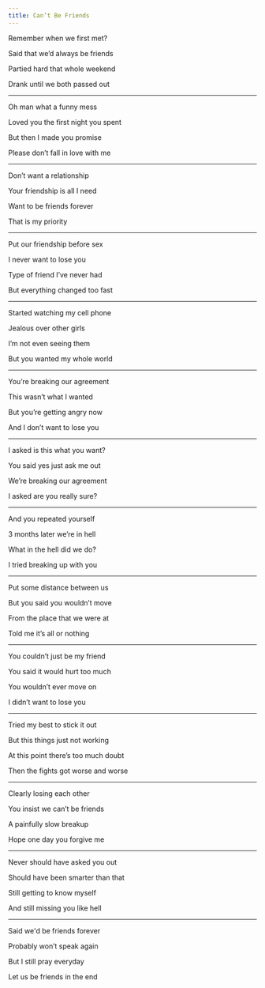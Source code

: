 ```yaml
---
title: Can’t Be Friends 
---
```


Remember when we first met? 

Said that we’d always be friends

Partied hard that whole weekend 

Drank until we both passed out

---

Oh man what a funny mess 

Loved you the first night you spent 

But then I made you promise 

Please don’t fall in love with me 

---

Don’t want a relationship 

Your friendship is all I need 

Want to be friends forever 

That is my priority 

---

Put our friendship before sex 

I never want to lose you 

Type of friend I’ve never had 

But everything changed too fast 

---

Started watching my cell phone 

Jealous over other girls 

I’m not even seeing them 

But you wanted my whole world 

---

You’re breaking our agreement 

This wasn’t what I wanted 

But you’re getting angry now 

And I don’t want to lose you 

---

I asked is this what you want?

You said yes just ask me out 

We’re breaking our agreement 

I asked are you really sure? 

---

And you repeated yourself 

3 months later we’re in hell 

What in the hell did we do? 

I tried breaking up with you 

---

Put some distance between us 

But you said you wouldn’t move 

From the place that we were at 

Told me it’s all or nothing 

---

You couldn’t just be my friend 

You said it would hurt too much 

You wouldn’t ever move on 

I didn’t want to lose you 

---

Tried my best to stick it out 

But this things just not working 

At this point there’s too much doubt 

Then the fights got worse and worse 

---

Clearly losing each other 

You insist we can’t be friends 

A painfully slow breakup 

Hope one day you forgive me 

---

Never should have asked you out 

Should have been smarter than that 

Still getting to know myself 

And still missing you like hell 

---

Said we'd be friends forever 

Probably won’t speak again 

But I still pray everyday 

Let us be friends in the end 
